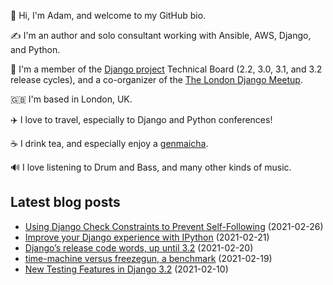 <p>
  👋 Hi, I'm Adam, and welcome to my GitHub bio.
</p>
<p>
  ✍️ I'm an author and solo consultant working with Ansible, AWS, Django, and Python.
</p>
<p>
  🦄 I'm a member of the <a href="https://www.djangoproject.com/foundation/teams/">Django project</a> Technical Board (2.2, 3.0, 3.1, and 3.2 release cycles),
  and a co-organizer of the <a href="https://www.djangolondon.com/">The London Django Meetup</a>.
</p>
<p>
  🇬🇧 I'm based in London, UK.
</p>
<p>
  ✈️ I love to travel, especially to Django and Python conferences!
</p>
<p>
  ☕️ I drink tea, and especially enjoy a <a href="https://en.wikipedia.org/wiki/Genmaicha">genmaicha</a>.
</p>
<p>
  🔊 I love listening to Drum and Bass, and many other kinds of music.
</p>

## Latest blog posts

* [Using Django Check Constraints to Prevent Self-Following](https://adamj.eu/tech/2021/02/26/django-check-constraints-prevent-self-following/) (2021-02-26)
* [Improve your Django experience with IPython](https://adamj.eu/tech/2021/02/21/improve-your-django-experience-with-ipython/) (2021-02-21)
* [Django’s release code words, up until 3.2](https://adamj.eu/tech/2021/02/20/django-release-code-words/) (2021-02-20)
* [time-machine versus freezegun, a benchmark](https://adamj.eu/tech/2021/02/19/freezegun-versus-time-machine/) (2021-02-19)
* [New Testing Features in Django 3.2](https://adamj.eu/tech/2021/02/10/new-testing-features-in-django-3.2/) (2021-02-10)